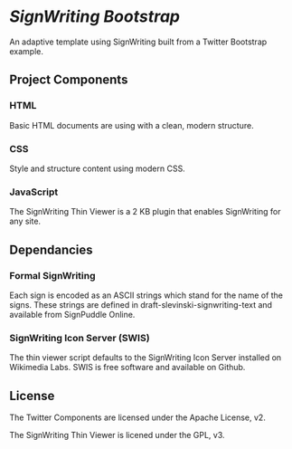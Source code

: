 # _SignWriting Bootstrap_

An adaptive template using SignWriting built from a Twitter Bootstrap example.

## Project Components

### HTML
Basic HTML documents are using with a clean, modern structure.

### CSS
Style and structure content using modern CSS.

### JavaScript 
The SignWriting Thin Viewer is a 2 KB plugin that enables SignWriting for any site.

## Dependancies

### Formal SignWriting
Each sign is encoded as an ASCII strings which stand for the name of the signs.  These strings are defined in draft-slevinski-signwriting-text and available from SignPuddle Online.

### SignWriting Icon Server (SWIS)
The thin viewer script defaults to the SignWriting Icon Server installed on Wikimedia Labs.  SWIS is free software and available on Github.

## License
The Twitter Components are licensed under the Apache License, v2.

The SignWriting Thin Viewer is licened under the GPL, v3.
